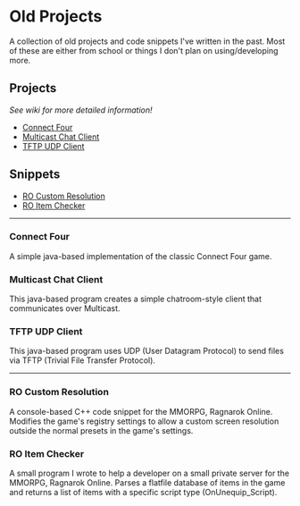 # Old Projects

A collection of old projects and code snippets I've written in the past. Most of these are either from school or things I don't plan on using/developing more.

## Projects

*See wiki for more detailed information!*

- [Connect Four](#connect-four)
- [Multicast Chat Client](#multicast-chat-client)
- [TFTP UDP Client](#tftp-udp-client)


## Snippets

- [RO Custom Resolution](#ro-custom-resolution)
- [RO Item Checker](#ro-item-checker)

---

### Connect Four
A simple java-based implementation of the classic Connect Four game.

### Multicast Chat Client
This java-based program creates a simple chatroom-style client that communicates over Multicast.

### TFTP UDP Client
This java-based program uses UDP (User Datagram Protocol) to send files via TFTP (Trivial File Transfer Protocol).

---

### RO Custom Resolution
A console-based C++ code snippet for the MMORPG, Ragnarok Online. Modifies the game's registry settings to allow a custom screen resolution outside the normal presets in the game's settings.

### RO Item Checker
A small program I wrote to help a developer on a small private server for the MMORPG, Ragnarok Online. Parses a flatfile database of items in the game and returns a list of items with a specific script type (OnUnequip_Script).
